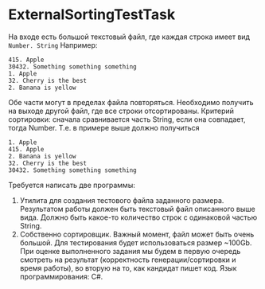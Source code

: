 # ExternalSortingTestTask

На входе есть большой текстовый файл, где каждая строка имеет вид `Number. String`
Например:
```
415. Apple
30432. Something something something
1. Apple
32. Cherry is the best
2. Banana is yellow
```
Обе части могут в пределах файла повторяться. Необходимо получить на выходе другой файл, где
все строки отсортированы. Критерий сортировки: сначала сравнивается часть String, если она
совпадает, тогда Number.
Т.е. в примере выше должно получиться
```
1. Apple
415. Apple
2. Banana is yellow
32. Cherry is the best
30432. Something something something
```
Требуется написать две программы:
1. Утилита для создания тестового файла заданного размера. Результатом работы должен быть
текстовый файл описанного выше вида. Должно быть какое-то количество строк с одинаковой
частью String.
2. Собственно сортировщик. Важный момент, файл может быть очень большой. Для тестирования
будет использоваться размер ~100Gb.
При оценке выполненного задания мы будем в первую очередь смотреть на результат
(корректность генерации/сортировки и время работы), во вторую на то, как кандидат пишет код.
Язык программирования: C#.
